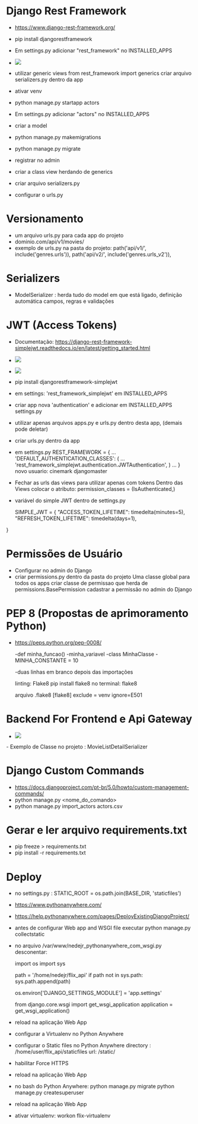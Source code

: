 # Django Rest Framework 
- https://www.django-rest-framework.org/
- pip install djangorestframework
- Em settings.py adicionar "rest_framework" no INSTALLED_APPS

- <p>
  <img src="imagens/DRF.JPG">
</p>

- utilizar generic views
    from rest_framework import generics
    criar arquivo serializers.py dentro da app

- ativar venv
- python manage.py startapp actors
- Em settings.py adicionar "actors" no INSTALLED_APPS
- criar a model
- python manage.py makemigrations
- python manage.py migrate
- registrar no admin
- criar a class view herdando de generics
- criar arquivo serializers.py
- configurar o urls.py

# Versionamento
- um arquivo urls.py para cada app do projeto
- dominio.com/api/v1/movies/
- exemplo de urls.py na pasta do projeto:
    path('api/v1/', include('genres.urls')),
    path('api/v2/', include('genres.urls_v2')),

# Serializers
- ModelSerializer : herda tudo do model em que está ligado, definição automática campos, regras e validações

# JWT (Access Tokens)

- Documentação: https://django-rest-framework-simplejwt.readthedocs.io/en/latest/getting_started.html
- <p>
  <img src="imagens/tokens.JPG">
</p>

- <p>
  <img src="imagens/tokens1.JPG">
</p>

- pip install djangorestframework-simplejwt
- em settings:
    'rest_framework_simplejwt' em INSTALLED_APPS

- criar app nova 'authentication' e adicionar em INSTALLED_APPS settings.py
- utilizar apenas arquivos apps.py e urls.py dentro desta app, (demais pode deletar)
- criar urls.py dentro da app
- em settings.py
    REST_FRAMEWORK = {
    ...
    'DEFAULT_AUTHENTICATION_CLASSES': (
        ...
        'rest_framework_simplejwt.authentication.JWTAuthentication',
    )
    ...
}
    novo usuario: cinemark djangomaster

- Fechar as urls das views para utilizar apenas com tokens
    Dentro das Views colocar o atributo: permission_classes = (IsAuthenticated,)

- variável do simple JWT dentro de settings.py

    SIMPLE_JWT = {
    "ACCESS_TOKEN_LIFETIME": timedelta(minutes=5),
    "REFRESH_TOKEN_LIFETIME": timedelta(days=1),
    
}
  
# Permissões de Usuário

- Configurar no admin do Django
- criar permissions.py dentro da pasta do projeto Uma classe global para todos os apps
    criar classe de permissao que herda de permissions.BasePermission
    cadastrar a permissão no admin do Django



# PEP 8 (Propostas de aprimoramento Python)

- https://peps.python.org/pep-0008/


    -def minha_funcao()
    -minha_variavel
    -class MinhaClasse
    -MINHA_CONSTANTE = 10

    -duas linhas em branco depois das importações

    linting: Flake8
    pip install flake8
    no terminal: flake8

    arquivo .flake8
        [flake8]
        exclude = venv
        ignore=E501

# Backend For Frontend e Api Gateway
- <p>
  <img src="imagens/api_gateway.JPG">
</p>
- Exemplo de Classe no projeto : MovieListDetailSerializer

# Django Custom Commands

- https://docs.djangoproject.com/pt-br/5.0/howto/custom-management-commands/
- python manage.py <nome_do_comando>
- python manage.py import_actors actors.csv

# Gerar e ler arquivo requirements.txt
- pip freeze > requirements.txt
- pip install -r requirements.txt


# Deploy 

- no settings.py : STATIC_ROOT = os.path.join(BASE_DIR, 'staticfiles')
- https://www.pythonanywhere.com/
- https://help.pythonanywhere.com/pages/DeployExistingDjangoProject/
- antes de configurar Web app and WSGI file executar python manage.py collectstatic
- no arquivo /var/www/nedejr_pythonanywhere_com_wsgi.py desconentar:
    
    import os
    import sys

    path = '/home/nedejr/flix_api'
    if path not in sys.path:
        sys.path.append(path)

    os.environ['DJANGO_SETTINGS_MODULE'] = 'app.settings'


    from django.core.wsgi import get_wsgi_application
    application = get_wsgi_application()

- reload na aplicação Web App
- configurar a Virtualenv no Python Anywhere
- configurar o Static files no Python Anywhere
    	directory : /home/user/flix_api/staticfiles
        url: /static/
- habilitar Force HTTPS
- reload na aplicação Web App
- no bash do Python Anywhere:
    python manage.py migrate
    python manage.py createsuperuser
- reload na aplicação Web App
- ativar virtualenv: workon flix-virtualenv
